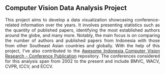 ## Computer Vision Data Analysis Project 

<p align="justify">This project aims to develop a data visualization showcasing conference-related information over the years. It involves presenting statistics such as the quantity of published papers, identifying the most established authors around the globe, and many more. Notably, the main focus is on comparing the number of authors and published papers from Indonesia with those from other Southeast Asian countries and globally. With the help of this project, I've also contributed to the  <a href="https://github.com/indonesia-vision-ai/awesome-indonesia-vision-research-conference">Awesome Indonesia Computer Vision Research - Conference Publication</a> repository. The conferences considered for this analysis span from 2002 to the present and include BMVC, WACV, CVPR, ICCV, and ECCV.</p>
